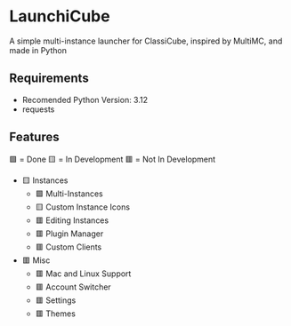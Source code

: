
# LaunchiCube

A simple multi-instance launcher for ClassiCube, inspired by MultiMC, and made in Python

## Requirements

- Recomended Python Version: 3.12
- requests

## Features

🟩 = Done
🟨 = In Development
🟥 = Not In Development

- 🟨 Instances
	- 🟩 Multi-Instances
	- 🟨 Custom Instance Icons
	- 🟥 Editing Instances
	- 🟥 Plugin Manager
	- 🟥 Custom Clients
- 🟥 Misc
	- 🟥 Mac and Linux Support
	- 🟥 Account Switcher
	- 🟥 Settings
	- 🟥 Themes

